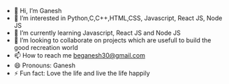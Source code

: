 - 👋 Hi, I’m Ganesh
- 👀 I’m interested in Python,C,C++,HTML,CSS, Javascript, React JS, Node JS
- 🌱 I’m currently learning Javascript, React JS and Node JS
- 💞️ I’m looking to collaborate on projects which are usefull to build the good recreation world
- 📫 How to reach me beganesh30@gmail.com
- 😄 Pronouns: Ganesh
- ⚡ Fun fact: Love the life and live the life happily

<!---
Benganesh/Benganesh is a ✨ special ✨ repository because its `README.md` (this file) appears on your GitHub profile.
You can click the Preview link to take a look at your changes.
--->
